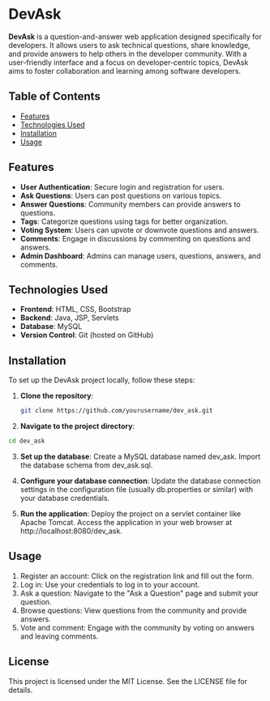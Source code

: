 # DevAsk

**DevAsk** is a question-and-answer web application designed specifically for developers. It allows users to ask technical questions, share knowledge, and provide answers to help others in the developer community. With a user-friendly interface and a focus on developer-centric topics, DevAsk aims to foster collaboration and learning among software developers.

## Table of Contents

- [Features](#features)
- [Technologies Used](#technologies-used)
- [Installation](#installation)
- [Usage](#usage)

## Features

- **User Authentication**: Secure login and registration for users.
- **Ask Questions**: Users can post questions on various topics.
- **Answer Questions**: Community members can provide answers to questions.
- **Tags**: Categorize questions using tags for better organization.
- **Voting System**: Users can upvote or downvote questions and answers.
- **Comments**: Engage in discussions by commenting on questions and answers.
- **Admin Dashboard**: Admins can manage users, questions, answers, and comments.

## Technologies Used

- **Frontend**: HTML, CSS, Bootstrap
- **Backend**: Java, JSP, Servlets
- **Database**: MySQL
- **Version Control**: Git (hosted on GitHub)

## Installation

To set up the DevAsk project locally, follow these steps:

1. **Clone the repository**:
   ```bash
   git clone https://github.com/yourusername/dev_ask.git

2. **Navigate to the project directory**:
  ```bash
  cd dev_ask 
   ```

3. **Set up the database**:
  Create a MySQL database named dev_ask.
  Import the database schema from dev_ask.sql.

4. **Configure your database connection**:
  Update the database connection settings in the configuration file (usually db.properties or similar) with your database credentials.

5. **Run the application**:
  Deploy the project on a servlet container like Apache Tomcat.
  Access the application in your web browser at http://localhost:8080/dev_ask.

## Usage
1. Register an account: Click on the registration link and fill out the form.
2. Log in: Use your credentials to log in to your account.
3. Ask a question: Navigate to the "Ask a Question" page and submit your question.
4. Browse questions: View questions from the community and provide answers.
5. Vote and comment: Engage with the community by voting on answers and leaving comments.

## License
This project is licensed under the MIT License. See the LICENSE file for details.




